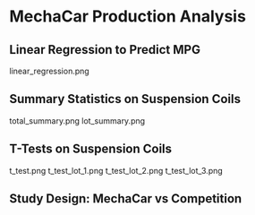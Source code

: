 # MechaCar Production Analysis

## Linear Regression to Predict MPG

linear_regression.png

## Summary Statistics on Suspension Coils

total_summary.png
lot_summary.png

## T-Tests on Suspension Coils

t_test.png
t_test_lot_1.png
t_test_lot_2.png
t_test_lot_3.png

## Study Design: MechaCar vs Competition
